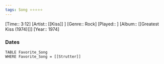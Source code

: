 ```yaml
---
tags: Song ⭐⭐⭐⭐⭐ 
---
```

[Time:: 3:12]
[Artist:: [[Kiss]] ]
[Genre:: Rock]
[Played:: ]
[Album:: [[Greatest Kiss (1974)]]]
[Year:: 1974]
### Dates
````dataview
TABLE Favorite_Song
WHERE Favorite_Song = [[Strutter]]
````